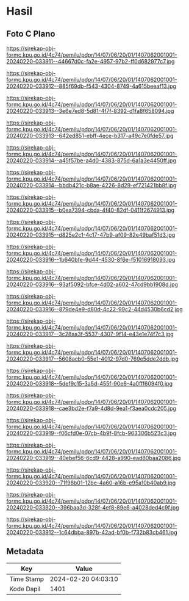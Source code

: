 # Hasil

## Foto C Plano

https://sirekap-obj-formc.kpu.go.id/4c74/pemilu/pdpr/14/07/06/20/01/1407062001001-20240220-033911--44667d0c-fa2e-4957-97b2-ff0d682977c7.jpg

https://sirekap-obj-formc.kpu.go.id/4c74/pemilu/pdpr/14/07/06/20/01/1407062001001-20240220-033912--885f69db-f543-4304-8749-4a615beeaf13.jpg

https://sirekap-obj-formc.kpu.go.id/4c74/pemilu/pdpr/14/07/06/20/01/1407062001001-20240220-033913--3e6e7ed8-5d81-4f7f-8392-d1fa8f658094.jpg

https://sirekap-obj-formc.kpu.go.id/4c74/pemilu/pdpr/14/07/06/20/01/1407062001001-20240220-033913--642ed851-ebff-4ece-b317-a49c7e0fde57.jpg

https://sirekap-obj-formc.kpu.go.id/4c74/pemilu/pdpr/14/07/06/20/01/1407062001001-20240220-033914--a45f57be-a4d0-4383-875d-6a1a3e4450ff.jpg

https://sirekap-obj-formc.kpu.go.id/4c74/pemilu/pdpr/14/07/06/20/01/1407062001001-20240220-033914--bbdb421c-b8ae-4226-8d29-ef721421bb8f.jpg

https://sirekap-obj-formc.kpu.go.id/4c74/pemilu/pdpr/14/07/06/20/01/1407062001001-20240220-033915--b0ea7394-cbda-4f40-82df-0411f2674913.jpg

https://sirekap-obj-formc.kpu.go.id/4c74/pemilu/pdpr/14/07/06/20/01/1407062001001-20240220-033915--d825e2c1-4c17-47b9-af09-82e49baf51d3.jpg

https://sirekap-obj-formc.kpu.go.id/4c74/pemilu/pdpr/14/07/06/20/01/1407062001001-20240220-033916--1b640bfe-9d44-4530-8f6e-f51016918093.jpg

https://sirekap-obj-formc.kpu.go.id/4c74/pemilu/pdpr/14/07/06/20/01/1407062001001-20240220-033916--93af5092-bfce-4d02-a602-47cd9bb1908d.jpg

https://sirekap-obj-formc.kpu.go.id/4c74/pemilu/pdpr/14/07/06/20/01/1407062001001-20240220-033916--879de4e9-d80d-4c22-99c2-44d4530b6cd2.jpg

https://sirekap-obj-formc.kpu.go.id/4c74/pemilu/pdpr/14/07/06/20/01/1407062001001-20240220-033917--3c28aa3f-5537-4307-9f14-e43e1e74f7c3.jpg

https://sirekap-obj-formc.kpu.go.id/4c74/pemilu/pdpr/14/07/06/20/01/1407062001001-20240220-033917--5608acb0-55e1-4012-97d0-769e5dde2ddb.jpg

https://sirekap-obj-formc.kpu.go.id/4c74/pemilu/pdpr/14/07/06/20/01/1407062001001-20240220-033918--5def9c15-3a5d-455f-90e6-4a0fff6094f0.jpg

https://sirekap-obj-formc.kpu.go.id/4c74/pemilu/pdpr/14/07/06/20/01/1407062001001-20240220-033918--cae3bd2e-f7a9-4d8d-9ea1-f3aea0cdc205.jpg

https://sirekap-obj-formc.kpu.go.id/4c74/pemilu/pdpr/14/07/06/20/01/1407062001001-20240220-033919--f06cfd0e-07cb-4b9f-8fcb-963306b523c3.jpg

https://sirekap-obj-formc.kpu.go.id/4c74/pemilu/pdpr/14/07/06/20/01/1407062001001-20240220-033919--40ebef56-6cd9-4428-a990-ead80baa2086.jpg

https://sirekap-obj-formc.kpu.go.id/4c74/pemilu/pdpr/14/07/06/20/01/1407062001001-20240220-033920--71f98b01-12be-4a60-a16b-e95a10b40ab9.jpg

https://sirekap-obj-formc.kpu.go.id/4c74/pemilu/pdpr/14/07/06/20/01/1407062001001-20240220-033920--396baa3d-328f-4ef8-89e6-a4028ded4c9f.jpg

https://sirekap-obj-formc.kpu.go.id/4c74/pemilu/pdpr/14/07/06/20/01/1407062001001-20240220-033912--1c64dbba-897b-42ad-bf0b-f732b83cb461.jpg


## Metadata

| Key        | Value               |
| ---------- | ------------------- |
| Time Stamp | 2024-02-20 04:03:10 |
| Kode Dapil | 1401                |



